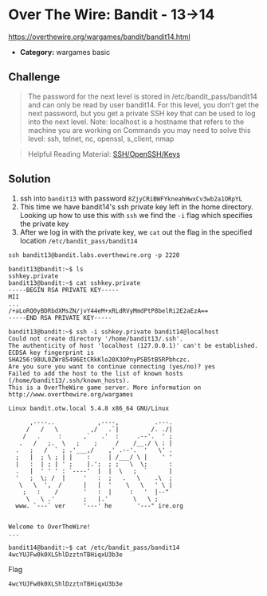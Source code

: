 # Over The Wire: Bandit - 13->14

https://overthewire.org/wargames/bandit/bandit14.html

- **Category:** wargames basic

## Challenge

> The password for the next level is stored in /etc/bandit_pass/bandit14 and can only be read by user bandit14. For this level, you don’t get the next password, but you get a private SSH key that can be used to log into the next level. Note: localhost is a hostname that refers to the machine you are working on Commands you may need to solve this level: ssh, telnet, nc, openssl, s_client, nmap

> Helpful Reading Material: [SSH/OpenSSH/Keys](https://help.ubuntu.com/community/SSH/OpenSSH/Keys)

## Solution

1. ssh into `bandit13` with password `8ZjyCRiBWFYkneahHwxCv3wb2a1ORpYL`
2. This time we have bandit14's ssh private key left in the home directory. Looking up how to use this with `ssh` we find the `-i` flag which specifies the private key
3. After we log in with the private key, we `cat` out the flag in the specified location `/etc/bandit_pass/bandit14`

```
ssh bandit13@bandit.labs.overthewire.org -p 2220

bandit13@bandit:~$ ls
sshkey.private
bandit13@bandit:~$ cat sshkey.private
-----BEGIN RSA PRIVATE KEY-----
MII
...
/+aLoRQ0yBDRbdXMsZN/jvY44eM+xRLdRVyMmdPtP8belRi2E2aEzA==
-----END RSA PRIVATE KEY-----

bandit13@bandit:~$ ssh -i sshkey.private bandit14@localhost
Could not create directory '/home/bandit13/.ssh'.
The authenticity of host 'localhost (127.0.0.1)' can't be established.
ECDSA key fingerprint is SHA256:98UL0ZWr85496EtCRkKlo20X3OPnyPSB5tB5RPbhczc.
Are you sure you want to continue connecting (yes/no)? yes
Failed to add the host to the list of known hosts (/home/bandit13/.ssh/known_hosts).
This is a OverTheWire game server. More information on http://www.overthewire.org/wargames

Linux bandit.otw.local 5.4.8 x86_64 GNU/Linux

      ,----..            ,----,          .---.
     /   /   \         ,/   .`|         /. ./|
    /   .     :      ,`   .'  :     .--'.  ' ;
   .   /   ;.  \   ;    ;     /    /__./ \ : |
  .   ;   /  ` ; .'___,/    ,' .--'.  '   \' .
  ;   |  ; \ ; | |    :     | /___/ \ |    ' '
  |   :  | ; | ' ;    |.';  ; ;   \  \;      :
  .   |  ' ' ' : `----'  |  |  \   ;  `      |
  '   ;  \; /  |     '   :  ;   .   \    .\  ;
   \   \  ',  /      |   |  '    \   \   ' \ |
    ;   :    /       '   :  |     :   '  |--"
     \   \ .'        ;   |.'       \   \ ;
  www. `---` ver     '---' he       '---" ire.org


Welcome to OverTheWire!
...

bandit14@bandit:~$ cat /etc/bandit_pass/bandit14
4wcYUJFw0k0XLShlDzztnTBHiqxU3b3e
```

Flag
```
4wcYUJFw0k0XLShlDzztnTBHiqxU3b3e
```
